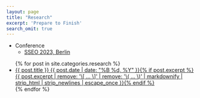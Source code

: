 ```yaml
---
layout: page
title: "Research"
excerpt: 'Prepare to Finish'
search_omit: true
---
```


* Conference
  * [SSEO 2023, Berlin](https://iaaspace.org/event/14th-iaa-symposium-on-small-satellites-for-earth-observation-2023/)

<ul class="post-list">
{% for post in site.categories.research %}
  <li><article><a href="{{ site.url }}{{ post.url }}">{{ post.title }} <span class="entry-date"><time datetime="{{ post.date | date_to_xmlschema }}">{{ post.date | date: "%B %d, %Y" }}</time></span>{% if post.excerpt %} <span class="excerpt">{{ post.excerpt | remove: '\[ ... \]' | remove: '\( ... \)' | markdownify | strip_html | strip_newlines | escape_once }}</span>{% endif %}</a></article></li>
{% endfor %}
</ul>
